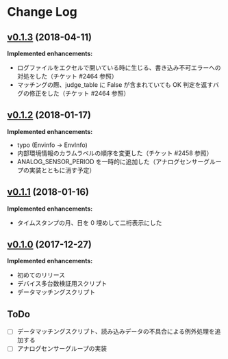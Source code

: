 # Change Log

## [v0.1.3](https://github.com/matsu490/infini/tree/v0.1.3) (2018-04-11)
**Implemented enhancements:**
- ログファイルをエクセルで開いている時に生じる、書き込み不可エラーへの対処をした（チケット #2464 参照）
- マッチングの際、judge_table に False が含まれていても OK 判定を返すバグの修正をした（チケット #2464 参照）

## [v0.1.2](https://github.com/matsu490/infini/tree/v0.1.2) (2018-01-17)
**Implemented enhancements:**
- typo (Envinfo -> EnvInfo)
- 内部環境情報のカラムラベルの順序を変更した（チケット #2458 参照）
- ANALOG_SENSOR_PERIOD を一時的に追加した（アナログセンサーグループの実装とともに消す予定）

## [v0.1.1](https://github.com/matsu490/infini/tree/v0.1.1) (2018-01-16)
**Implemented enhancements:**
- タイムスタンプの月、日を 0 埋めして二桁表示にした

## [v0.1.0](https://github.com/matsu490/infini/tree/v0.1.0) (2017-12-27)
**Implemented enhancements:**
- 初めてのリリース
- デバイス多台数検証用スクリプト
- データマッチングスクリプト

## ToDo
- [ ] データマッチングスクリプト、読み込みデータの不具合による例外処理を追加する
- [ ] アナログセンサーグループの実装
